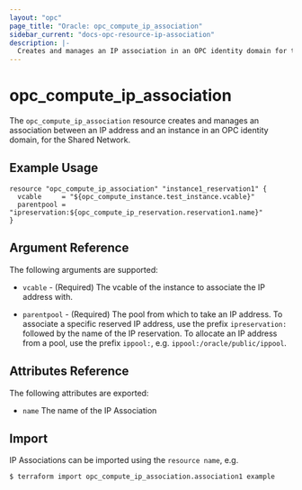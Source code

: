 ```yaml
---
layout: "opc"
page_title: "Oracle: opc_compute_ip_association"
sidebar_current: "docs-opc-resource-ip-association"
description: |-
  Creates and manages an IP association in an OPC identity domain for the Shared Network.
---
```


# opc\_compute\_ip\_association

The ``opc_compute_ip_association`` resource creates and manages an association between an IP address and an instance in
an OPC identity domain, for the Shared Network.

## Example Usage

```hcl
resource "opc_compute_ip_association" "instance1_reservation1" {
  vcable     = "${opc_compute_instance.test_instance.vcable}"
  parentpool = "ipreservation:${opc_compute_ip_reservation.reservation1.name}"
}
```

## Argument Reference

The following arguments are supported:

* `vcable` - (Required) The vcable of the instance to associate the IP address with.

* `parentpool` - (Required) The pool from which to take an IP address. To associate a specific reserved IP address, use
the prefix `ipreservation:` followed by the name of the IP reservation. To allocate an IP address from a pool, use the
prefix `ippool:`, e.g. `ippool:/oracle/public/ippool`.


## Attributes Reference

The following attributes are exported:

* `name` The name of the IP Association

## Import

IP Associations can be imported using the `resource name`, e.g.

```shell
$ terraform import opc_compute_ip_association.association1 example
```

